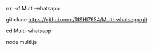 rm -rf Multi-whatsapp

git clone https://github.com/RISHI7654/Multi-whatsapp.git

cd Multi-whatsapp

node multi.js
